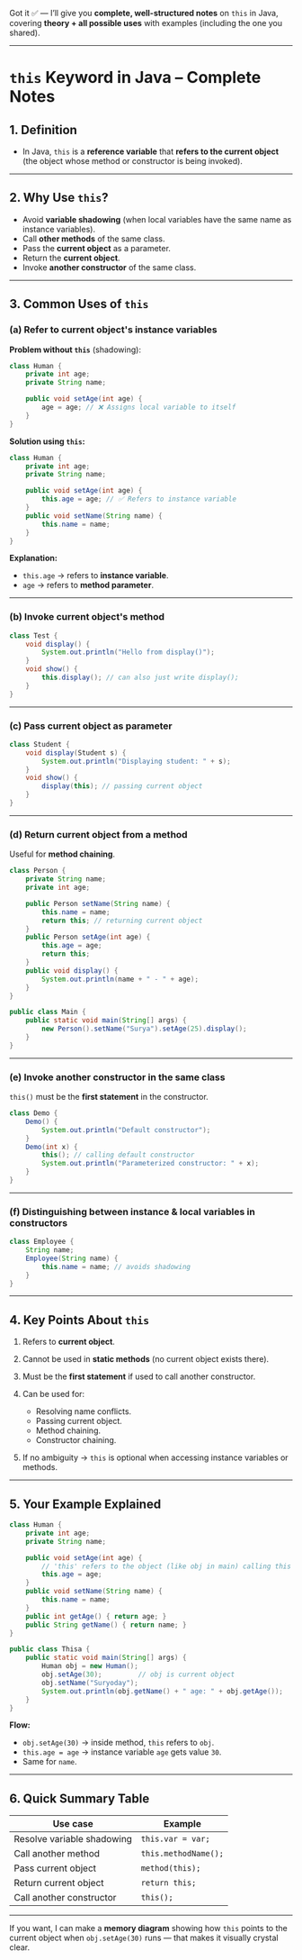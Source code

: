 Got it ✅ — I’ll give you **complete, well-structured notes** on `this` in Java, covering **theory + all possible uses** with examples (including the one you shared).

---

# **`this` Keyword in Java – Complete Notes**

## **1. Definition**

* In Java, `this` is a **reference variable** that **refers to the current object** (the object whose method or constructor is being invoked).

---

## **2. Why Use `this`?**

* Avoid **variable shadowing** (when local variables have the same name as instance variables).
* Call **other methods** of the same class.
* Pass the **current object** as a parameter.
* Return the **current object**.
* Invoke **another constructor** of the same class.

---

## **3. Common Uses of `this`**

### **(a) Refer to current object's instance variables**

**Problem without `this`** (shadowing):

```java
class Human {
    private int age;
    private String name;

    public void setAge(int age) {
        age = age; // ❌ Assigns local variable to itself
    }
}
```

**Solution using `this`:**

```java
class Human {
    private int age;
    private String name;

    public void setAge(int age) {
        this.age = age; // ✅ Refers to instance variable
    }
    public void setName(String name) {
        this.name = name;
    }
}
```

**Explanation:**

* `this.age` → refers to **instance variable**.
* `age` → refers to **method parameter**.

---

### **(b) Invoke current object's method**

```java
class Test {
    void display() {
        System.out.println("Hello from display()");
    }
    void show() {
        this.display(); // can also just write display();
    }
}
```

---

### **(c) Pass current object as parameter**

```java
class Student {
    void display(Student s) {
        System.out.println("Displaying student: " + s);
    }
    void show() {
        display(this); // passing current object
    }
}
```

---

### **(d) Return current object from a method**

Useful for **method chaining**.

```java
class Person {
    private String name;
    private int age;

    public Person setName(String name) {
        this.name = name;
        return this; // returning current object
    }
    public Person setAge(int age) {
        this.age = age;
        return this;
    }
    public void display() {
        System.out.println(name + " - " + age);
    }
}

public class Main {
    public static void main(String[] args) {
        new Person().setName("Surya").setAge(25).display();
    }
}
```

---

### **(e) Invoke another constructor in the same class**

`this()` must be the **first statement** in the constructor.

```java
class Demo {
    Demo() {
        System.out.println("Default constructor");
    }
    Demo(int x) {
        this(); // calling default constructor
        System.out.println("Parameterized constructor: " + x);
    }
}
```

---

### **(f) Distinguishing between instance & local variables in constructors**

```java
class Employee {
    String name;
    Employee(String name) {
        this.name = name; // avoids shadowing
    }
}
```

---

## **4. Key Points About `this`**

1. Refers to **current object**.
2. Cannot be used in **static methods** (no current object exists there).
3. Must be the **first statement** if used to call another constructor.
4. Can be used for:

   * Resolving name conflicts.
   * Passing current object.
   * Method chaining.
   * Constructor chaining.
5. If no ambiguity → `this` is optional when accessing instance variables or methods.

---

## **5. Your Example Explained**

```java
class Human {
    private int age;
    private String name;

    public void setAge(int age) {
        // 'this' refers to the object (like obj in main) calling this method
        this.age = age;
    }
    public void setName(String name) {
        this.name = name;
    }
    public int getAge() { return age; }
    public String getName() { return name; }
}

public class Thisa {
    public static void main(String[] args) {
        Human obj = new Human();
        obj.setAge(30);         // obj is current object
        obj.setName("Suryoday");
        System.out.println(obj.getName() + " age: " + obj.getAge());
    }
}
```

**Flow:**

* `obj.setAge(30)` → inside method, `this` refers to `obj`.
* `this.age = age` → instance variable `age` gets value `30`.
* Same for `name`.

---

## **6. Quick Summary Table**

| Use case                   | Example              |
| -------------------------- | -------------------- |
| Resolve variable shadowing | `this.var = var;`    |
| Call another method        | `this.methodName();` |
| Pass current object        | `method(this);`      |
| Return current object      | `return this;`       |
| Call another constructor   | `this();`            |

---

If you want, I can make a **memory diagram** showing how `this` points to the current object when `obj.setAge(30)` runs — that makes it visually crystal clear.
